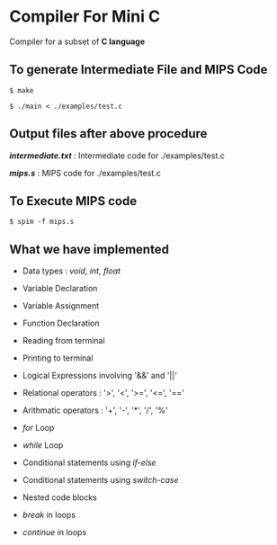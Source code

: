 # Compiler For Mini C

Compiler for a subset of **C language** 

## To generate Intermediate File and MIPS Code

	$ make

	$ ./main < ./examples/test.c

## Output files after above procedure 

***intermediate.txt*** : Intermediate code for ./examples/test.c

***mips.s*** : MIPS code for ./examples/test.c


## To Execute MIPS code

	$ spim -f mips.s

## What we have implemented 

* Data types : *void, int, float*

* Variable Declaration

* Variable Assignment

* Function Declaration

* Reading from terminal

* Printing to terminal

* Logical Expressions involving '&&' and '||'

* Relational operators : '>', '<', '>=', '<=', '=='

* Arithmatic operators : '+', '-', '*', '/', '%'

* *for* Loop

* *while* Loop

* Conditional statements using *if-else* 

* Conditional statements using *switch-case*

* Nested code blocks

* *break* in loops

* *continue* in loops

